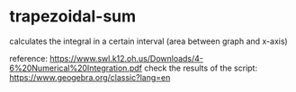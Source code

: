 # trapezoidal-sum
calculates the integral in a certain interval (area between graph and x-axis)

reference: https://www.swl.k12.oh.us/Downloads/4-6%20Numerical%20Integration.pdf
check the results of the script: https://www.geogebra.org/classic?lang=en
